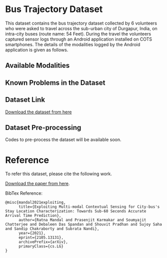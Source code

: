 # Bus Trajectory Dataset
This dataset contains the bus trajectory dataset collected by 6 volunteers who were asked to travel across the sub-urban city of Durgapur, India, on intra-city buses (route name: 54 Feet). During the travel the volunteers captured sensor logs through an Android application installed on COTS smartphones. The details of the modalities logged by the Android application is given as follows.

## Available Modalities

## Known Problems in the Dataset

## Dataset Link
[Download the dataset from here](https://drive.google.com/file/d/1uvFCq4wXkjVo8YBDYBu-tYcXe1DDLSIH/view?usp=sharing)
## Dataset Pre-processing
Codes to pre-process the dataset will be available soon.
# Reference
To refer this dataset, please cite the following work.

[Download the paper from here](https://arxiv.org/abs/2105.13131).

BibTex Reference:
```
@misc{mandal2021exploiting,
      title={Exploiting Multi-modal Contextual Sensing for City-bus's Stay Location Characterization: Towards Sub-60 Seconds Accurate Arrival Time Prediction}, 
      author={Ratna Mandal and Prasenjit Karmakar and Soumyajit Chatterjee and Debaleen Das Spandan and Shouvit Pradhan and Sujoy Saha and Sandip Chakraborty and Subrata Nandi},
      year={2021},
      eprint={2105.13131},
      archivePrefix={arXiv},
      primaryClass={cs.LG}
}
```

